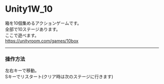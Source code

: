 # Unity1W_10

箱を10個集めるアクションゲームです。  
全部で10ステージあります。  
ここで遊べます。  
https://unityroom.com/games/10box

--- 

### 操作方法  

左右キーで移動。   
Sキーでリスタート(クリア時は次のステージに行きます)  